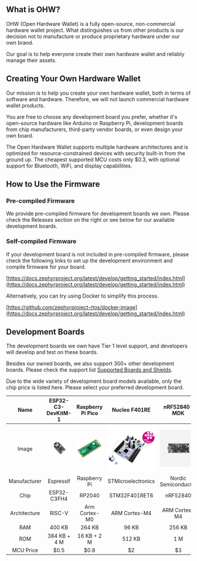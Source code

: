 ## What is OHW?

  OHW (Open Hardware Wallet) is a fully open-source, non-commercial hardware wallet project. What distinguishes us from other products is our decision not to manufacture or produce proprietary hardware under our own brand.

  Our goal is to help everyone create their own hardware wallet and reliably manage their assets.

## Creating Your Own Hardware Wallet

   Our mission is to help you create your own hardware wallet, both in terms of software and hardware. Therefore, we will not launch commercial hardware wallet products.

  You are free to choose any development board you prefer, whether it's open-source hardware like Arduino or Raspberry Pi, development boards from chip manufacturers, third-party vendor boards, or even design your own board.

  The Open Hardware Wallet supports multiple hardware architectures and is optimized for resource-constrained devices with security built-in from the ground up. The cheapest supported MCU costs only $0.3, with optional support for Bluetooth, WiFi, and display capabilities.

## How to Use the Firmware

### Pre-compiled Firmware

  We provide pre-compiled firmware for development boards we own. Please check the Releases section on the right or see below for our available development boards.

### Self-compiled Firmware

  If your development board is not included in pre-compiled firmware, please check the following links to set up the development environment and compile firmware for your board.

  [https://docs.zephyrproject.org/latest/develop/getting_started/index.html](https://docs.zephyrproject.org/latest/develop/getting_started/index.html)

  Alternatively, you can try using Docker to simplify this process.

  [https://github.com/zephyrproject-rtos/docker-image](https://docs.zephyrproject.org/latest/develop/getting_started/index.html)

## Development Boards

  The development boards we own have Tier 1 level support, and developers will develop and test on these boards.

  Besides our owned boards, we also support 300+ other development boards. Please check the support list [Supported Boards and Shields](https://docs.zephyrproject.org/latest/boards/index.html).

  Due to the wide variety of development board models available, only the chip price is listed here. Please select your preferred development board.

|     Name     |                           ESP32-C3-DevKitM-1                           |             Raspberry Pi Pico             |   Nucleo F401RE   |                   nRF52840-MDK                   |               NXP FRDM-K64F               |
| :----------: | :--------------------------------------------------------------------: | :---------------------------------------: | :----------------: | :-----------------------------------------------: | :---------------------------------------: |
|    Image    | ![esp32-c3-devkitm](doc/image/board/esp32-c3-devkitm-1-v1-isometric.png) | ![rpi-pico](doc/image/board/pico-board.png) |       ![stm32f401](doc/image/board/nucleo_f401re.jpg)             | ![nrf52840-mdk](doc/image/board/mdk52840-cover.png) | ![frdm_k64f](doc/image/board/frdm_k64f.jpg) |
| Manufacturer |                               Espressif                               |               Raspberry Pi               | STMicroelectronics |               Nordic Semiconductor               |                    NXP                    |
|     Chip     |                              ESP32-C3FH4                              |                  RP2040                  |   STM32F401RET6   |                     nRF52840                     |              MK64FN1M0VLL12              |
| Architecture |                                 RISC-V                                 |               Arm Cortex-M0               |   ARM Cortex-M4   |                   ARM Cortex-M4                   |               ARM Cortex-M4               |
|     RAM     |                                 400 KB                                 |                  264 KB                  |       96 KB       |                      256 KB                      |                  256 KB                  |
|     ROM     |                              384 KB + 4 M                              |                16 KB + 2 M                |       512 KB       |                        1 M                        |                    1 M                    |
|  MCU Price  |                                 \$0.5                                 |                   \$0.8                   |        \$2        |                        \$3                        |                   \$20                   |
